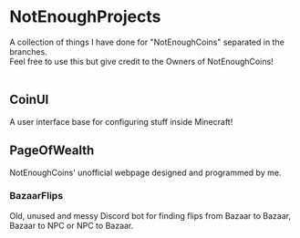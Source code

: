 # NotEnoughProjects
A collection of things I have done for "NotEnoughCoins" separated in the branches. <br>
Feel free to use this but give credit to the Owners of NotEnoughCoins! <br>
<br>
## CoinUI
A user interface base for configuring stuff inside Minecraft! 
## PageOfWealth
NotEnoughCoins' unofficial webpage designed and programmed by me.
### BazaarFlips
Old, unused and messy Discord bot for finding flips from Bazaar to Bazaar, Bazaar to NPC or NPC to Bazaar.
